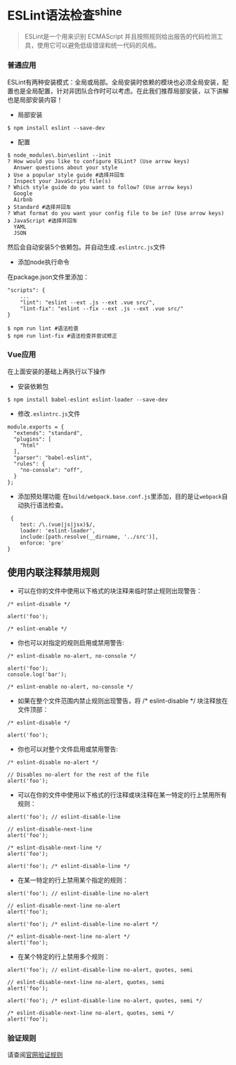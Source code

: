 # ESLint语法检查<sup>shine</sup>

>ESLint是一个用来识别 ECMAScript 并且按照规则给出报告的代码检测工具，使用它可以避免低级错误和统一代码的风格。

### 普通应用
ESLint有两种安装模式：全局或局部。全局安装时依赖的模块也必须全局安装，配置也是全局配置，针对非团队合作时可以考虑。在此我们推荐局部安装，以下讲解也是局部安装内容！

- 局部安装

```
$ npm install eslint --save-dev
```

- 配置

```
$ node_modules\.bin\eslint --init
? How would you like to configure ESLint? (Use arrow keys)
  Answer questions about your style
❯ Use a popular style guide #选择并回车
  Inspect your JavaScript file(s)
? Which style guide do you want to follow? (Use arrow keys)
  Google
  Airbnb
❯ Standard #选择并回车
? What format do you want your config file to be in? (Use arrow keys)
❯ JavaScript #选择并回车
  YAML
  JSON
```

然后会自动安装5个依赖包。并自动生成`.eslintrc.js`文件

- 添加node执行命令

在package.json文件里添加：
```
"scripts": {
    ...
    "lint": "eslint --ext .js --ext .vue src/",
    "lint-fix": "eslint --fix --ext .js --ext .vue src/"
}
```
```
$ npm run lint #语法检查
$ npm run lint-fix #语法检查并尝试修正
```

### Vue应用

在上面安装的基础上再执行以下操作

- 安装依赖包

```
$ npm install babel-eslint eslint-loader --save-dev
```

- 修改`.eslintrc.js`文件

```
module.exports = {
  "extends": "standard",
  "plugins": [
    "html"
  ],
  "parser": "babel-eslint",
  "rules": {
    "no-console": "off",
  }
};
```

- 添加预处理功能
在`build/webpack.base.conf.js`里添加，目的是让`webpack`自动执行语法检查。

```
 {
    test: /\.(vue|js|jsx)$/,
    loader: 'eslint-loader',
    include:[path.resolve(__dirname, '../src')],
    enforce: 'pre'
}
```

## 使用内联注释禁用规则

- 可以在你的文件中使用以下格式的块注释来临时禁止规则出现警告：
```
/* eslint-disable */

alert('foo');

/* eslint-enable */

```

- 你也可以对指定的规则启用或禁用警告:

```
/* eslint-disable no-alert, no-console */

alert('foo');
console.log('bar');

/* eslint-enable no-alert, no-console */
```

- 如果在整个文件范围内禁止规则出现警告，将 /* eslint-disable */ 块注释放在文件顶部：

```
/* eslint-disable */

alert('foo');
```

- 你也可以对整个文件启用或禁用警告:

```
/* eslint-disable no-alert */

// Disables no-alert for the rest of the file
alert('foo');
```

- 可以在你的文件中使用以下格式的行注释或块注释在某一特定的行上禁用所有规则：

```
alert('foo'); // eslint-disable-line

// eslint-disable-next-line
alert('foo');

/* eslint-disable-next-line */
alert('foo');

alert('foo'); /* eslint-disable-line */
```

- 在某一特定的行上禁用某个指定的规则：

```
alert('foo'); // eslint-disable-line no-alert

// eslint-disable-next-line no-alert
alert('foo');

alert('foo'); /* eslint-disable-line no-alert */

/* eslint-disable-next-line no-alert */
alert('foo');
```

- 在某个特定的行上禁用多个规则：

```
alert('foo'); // eslint-disable-line no-alert, quotes, semi

// eslint-disable-next-line no-alert, quotes, semi
alert('foo');

alert('foo'); /* eslint-disable-line no-alert, quotes, semi */

/* eslint-disable-next-line no-alert, quotes, semi */
alert('foo');
```

### 验证规则

请查阅[官网验证规则](http://eslint.cn/docs/rules/)

